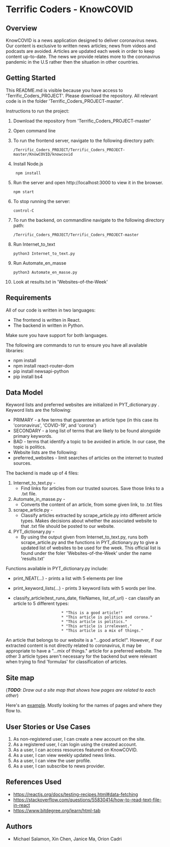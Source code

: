 # Terrific Coders - KnowCOVID


## Overview

KnowCOVID is a news application designed to deliver coronavirus news. Our content
is exclusive to written news articles; news from videos and podcasts are avoided.
Articles are updated each week in order to keep content up-to-date. The news
we provide relates more to the coronavirus pandemic in the U.S rather then
the situation in other countries. 


## Getting Started
This README.md is visible because you have access to 'Terrific_Coders_PROJECT'.
Please download the repository. All relevant code is in the folder 
'Terrific_Coders_PROJECT-master'. 

Instructions to run the project:
1. Download the repository from 'Terrific_Coders_PROJECT-master'
2. Open command line
3. To run the frontend server, navigate to the following directory path:

      ``` /Terrific_Coders_PROJECT/Terrific_Coders_PROJECT-master/KnowCOVID/knowcovid ```

4. Install Node.js

      ``` npm install```

5. Run the server and open http://localhost:3000 to view it in the browser.

      ```npm start``` 

6. To stop running the server:

      ```control-C```

7. To run the backend, on commandline navigate to the following directory path:

      ```/Terrific_Coders_PROJECT/Terrific_Coders_PROJECT-master```

8. Run Internet_to_text

      ```python3 Internet_to_text.py```

9. Run Automate_en_masse

      ```python3 Automate_en_masse.py```

10. Look at results.txt in 'Websites-of-the-Week' 

## Requirements

All of our code is written in two languages:
* The frontend is written in React.
* The backend in written in Python.

Make sure you have support for both languages.

The following are commands to run to ensure you have all available
libraries:
* npm install
* npm install react-router-dom
* pip install newsapi-python
* pip install bs4


## Data Model

Keyword lists and preferred websites are initialized in PYT_dictionary.py .
Keyword lists are the following:
* PRIMARY   - a few terms that guarentee an article type (in this case its 'coronavirus', 'COVID-19', and 'corona')
* SECONDARY - a long list of terms that are likely to be found alongside primary keywords.
* BAD       - terms that identify a topic to be avoided in article. In our case, the topic is politics.
* Website lists are the following:
* preferred_websites - limit searches of articles on the internet to trusted sources.

The backend is made up of 4 files: 
1. Internet_to_text.py -
    * Find links for articles from our trusted sources. Save those
                      links to a .txt file.
2. Automate_in_masse.py -
    * Converts the content of an article, from some given link, to
                      .txt files
3. scrape_article.py -
    * Classify articles extracted by scrape_article.py into 
                      different article types. Makes decisions about whether
                      the associated website to that .txt file should be 
                      posted to our website.
4. PYT_dictionary.py - 
    * By using the output given from Internet_to_text.py, runs
                       both scrape_article.py and the functions in PYT_dictionary.py
                       to give a updated list of websites to be used for the week.
                       This official list is found under the foler 
                       'Websites-of-the-Week' under the name 'results.txt'
                       
Functions available in PYT_dictionary.py include:
* print_NEAT(...) - prints a list with 5 elements per line
* print_keyword_lists(...) - prints 3 keyword lists with 5 words per line.
* classify_article(test_runs_date, fileNames, list_of_url) - can classify an article to 5 different types:
                           
                           * "This is a good article!"
                           * "This article is politics and corona."
                           * "This article is politics."
                           * "This article is irrelevant."
                           * "This article is a mix of things."
                           
An article that belongs to our website is a "...good article!". However, if our extracted content is not directly related to coronavirus, it may be appropriate to have a "...mix of things." article for a preferred website. The other 3 article types aren't necessary for the backend but were relevant when trying to find 'formulas' for classification of articles.
                           

## Site map

(___TODO__: Draw out a site map that shows how pages are related to each other_)

Here's an [example](https://www.kauligmedia.com/media/1589/sitemap-01.jpg). Mostly looking for the names of pages and where they flow to.

## User Stories or Use Cases

1. As non-registered user, I can create a new account on the site. 
2. As a registered user, I can login using the created account. 
3. As a user, I can access resources featured on KnowCOVID.
4. As a user, I can view weekly updated news links.
5. As a user, I can view the user profile.
6. As a user, I can subscribe to news provider. 

## References Used

* https://reactjs.org/docs/testing-recipes.html#data-fetching
* https://stackoverflow.com/questions/55830414/how-to-read-text-file-in-react
* https://www.bitdegree.org/learn/html-tab


## Authors
- Michael Salamon, Xin Chen, Janice Ma, Orion Cadri
